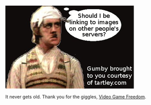 <!--
.. title: Cross-site image linking vandalism
.. slug: cross-site-image-linking-vandalism
.. date: 2008-06-05 17:17:28-05:00
.. tags: internet,image,tartley.com,creative,refried
-->


![New Super Mario Brothers... or is it?](/files/2007/03/new-super-mario-bros2.jpg)

It never gets old. Thank you for the giggles, [Video Game
Freedom](http://vgfreedom.blogspot.com/2008/06/podcast-review-new-super-mario-bros.html).
